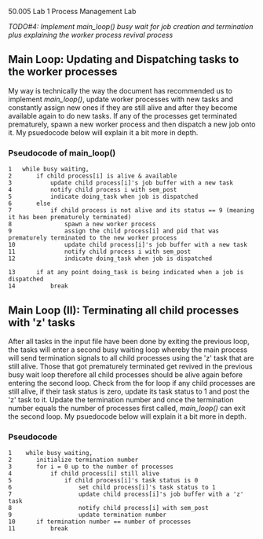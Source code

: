  50.005 Lab 1 Process Management Lab

*TODO#4: Implement​ main_loop() busy wait for job creation and termination plus explaining the worker process revival process*

## Main Loop: Updating and Dispatching tasks to the worker processes
My way is technically the way the document has recommended us to implement *main_loop()*, update worker processes with new tasks and constantly assign new ones if they are still alive and after they become available again to do new tasks. If any of the processes get terminated prematurely, spawn a new worker process and then dispatch a new job onto it. My psuedocode below will explain it a bit more in depth.

### Pseudocode of main_loop()
```
1   while busy waiting,
2       if child process[i] is alive & available
3           update child process[i]'s job buffer with a new task
4           notify child process i with sem_post
5           indicate doing_task when job is dispatched
6       else
7           if child process is not alive and its status == 9 (meaning it has been prematurely terminated)
8               spawn a new worker process
9               assign the child process[i] and pid that was prematurely terminated to the new worker process
10              update child process[i]'s job buffer with a new task
11              notify child process i with sem_post
12              indicate doing_task when job is dispatched

13      if at any point doing_task is being indicated when a job is dispatched 
14          break   
```

## Main Loop (II): Terminating all child processes with 'z' tasks
After all tasks in the input file have been done by exiting the previous loop, the tasks will enter a second busy waiting loop whereby the main process will send termination signals to all child processes using the 'z' task that are still alive. Those that got prematurely terminated get revived in the previous busy wait loop therefore all child processes should be alive again before entering the second loop. Check from the for loop if any child processes are still alive, if their task status is zero, update its task status to 1 and post the 'z' task to it. Update the termination number and once the termination number equals the number of processes first called, *main_loop()* can exit the second loop. My psuedocode below will explain it a bit more in depth.

### Pseudocode
```
1    while busy waiting,
2       initialize termination number
3       for i = 0 up to the number of processes
4           if child process[i] still alive
5               if child process[i]'s task status is 0
6                   set child process[i]'s task status to 1
7                   update child process[i]'s job buffer with a 'z' task
8                   notify child process[i] with sem_post
9                   update termination number
10      if termination number == number of processes
11          break
```